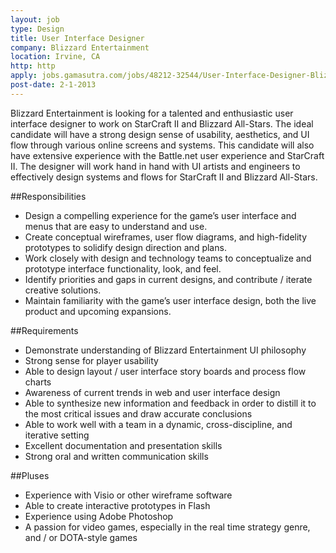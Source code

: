 ```yaml
---
layout: job
type: Design
title: User Interface Designer
company: Blizzard Entertainment
location: Irvine, CA
http: http
apply: jobs.gamasutra.com/jobs/48212-32544/User-Interface-Designer-Blizzard-Entertainment-Irvine-CA-USA
post-date: 2-1-2013
---
```


Blizzard Entertainment is looking for a talented and enthusiastic user interface designer to work on StarCraft II and Blizzard All-Stars. The ideal candidate will have a strong design sense of usability, aesthetics, and UI flow through various online screens and systems. This candidate will also have extensive experience with the Battle.net user experience and StarCraft II. The designer will work hand in hand with UI artists and engineers to effectively design systems and flows for StarCraft II and Blizzard All-Stars.

##Responsibilities
* Design a compelling experience for the game’s user interface and menus that are easy to understand and use.
* Create conceptual wireframes, user flow diagrams, and high-fidelity prototypes to solidify design direction and plans.
* Work closely with design and technology teams to conceptualize and prototype interface functionality, look, and feel.
* Identify priorities and gaps in current designs, and contribute / iterate creative solutions.
* Maintain familiarity with the game’s user interface design, both the live product and upcoming expansions.

##Requirements
* Demonstrate understanding of Blizzard Entertainment UI philosophy
* Strong sense for player usability
* Able to design layout / user interface story boards and process flow charts
* Awareness of current trends in web and user interface design
* Able to synthesize new information and feedback in order to distill it to the most critical issues and draw accurate conclusions
* Able to work well with a team in a dynamic, cross-discipline, and iterative setting
* Excellent documentation and presentation skills
* Strong oral and written communication skills

##Pluses
* Experience with Visio or other wireframe software
* Able to create interactive prototypes in Flash
* Experience using Adobe Photoshop
* A passion for video games, especially in the real time strategy genre, and / or DOTA-style games 